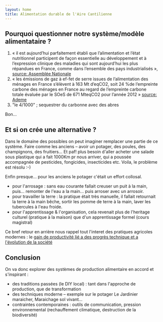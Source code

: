```yaml
---
layout: home
title: Alimentation durable de l'Aire Cantilienne
---
```


## Pourquoi questionner notre système/modèle alimentataire ?

1. « il est aujourd’hui parfaitement établi que l’alimentation et l’état nutritionnel participent de façon essentielle au développement et à l’expression clinique des maladies qui sont aujourd’hui les plus répandues en France, comme dans l’ensemble des pays industrialisés », [source: Assemblée Nationale](https://www.assemblee-nationale.fr/dyn/15/rapports/cealimindu/l15b1266-ti_rapport-enquete#_Toc524981165)
2. « les émissions de gaz à ef-fet  de  serre  issues  de  l’alimentation  des  ménages  en  France  s’élèvent  à  163  Mt  d’eqCO2,  soit  24  %de  l’empreinte  carbone  des  ménages  en  France  au  regard  de  l’empreinte  carbone  totale  évaluée  par  le  SOeS  de  671 MteqCO2 pour l’année 2012 » [source: Ademe](https://www.ademe.fr/sites/default/files/assets/documents/rapport-francais-bilan-carbone-alimentation-france-2019.pdf#00-CarboneAlimentationFrance_FR_21mai.indd%3A.167692%3A5313)
3. "le 4/1000" ; sequestrer du carbonne avec des abres

Bon...

## Et si on crée une alternative ?

Dans le domaine des possibles on peut imaginer remplacer une partie de ce système. Faire comme les anciens – avoir un potager, des poules, des champignons, des fruitiers... Et paf! plus besoin d'aller acheter une salade sous plastique qui a fait 1000Km pr nous arriver, qui a poussée accompagnée de pesticides, fongicides, insecticides etc. Voila, le problème est résolu :-)

Enfin presque... pour les anciens le potager c'était un effort collosal.
* pour l'arrosage : sans eau courante fallait creuser un puit à la main, puis... remonter de l'eau a la main... puis arroser avec un arrosoir.
* pour travailler la terre : la pratique était très manuelle, il fallait retournait la terre à la main bêche, sortir les pomme de terre à la main, laver les tubercules à l'eau froide.
* pour l'apprentissage & l'organisation, cela revenait plus de l'heritage culturel (pratique à la maison) que d'un apprentissage formel (cours magistral)

Ce bref retour en arrière nous rappel tout l'interet des pratiques agricoles modernes : le [gain de productivité lié a des progrès technique et a l'évolution de la société](https://fr.wikipedia.org/wiki/R%C3%A9volution_agricole#cite_note-:1-8)

## Conclusion

On va donc explorer des systèmes de production alimentaire en accord et s'inspirant :
* des traditions passées (le DIY local) : tant dans l'approche de production, que de transformation
* des techniques moderne – exemple sur le potager  Le Jardinier maraicher, Maraichage sol vivant...
* contraintes contemporaines : outils de communication, pression environnemental (rechauffement climatique, destruction de la biodiversité)


